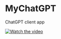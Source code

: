 # MyChatGPT
ChatGPT client app


[![Watch the video](https://i.imgur.com/vKb2F1B.png)](https://youtu.be/vt5fpE0bzSY)
